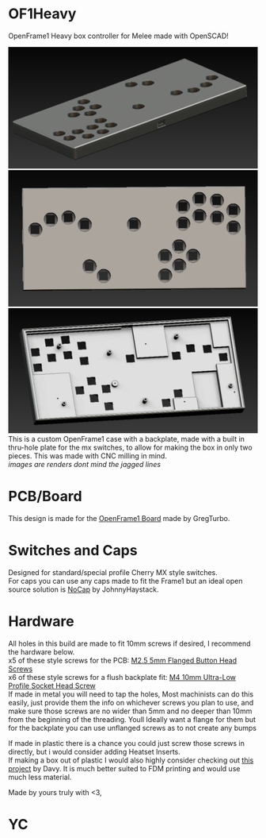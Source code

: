 # OF1Heavy
OpenFrame1 Heavy box controller for Melee made with OpenSCAD!

![Angle](https://github.com/castr06/OF1Heavy/blob/main/imgs/angle.PNG?raw=true)
![Top](https://github.com/castr06/OF1Heavy/blob/main/imgs/top.PNG?raw=true)
![Back](https://github.com/castr06/OF1Heavy/blob/main/imgs/back.PNG?raw=true)
This is a custom OpenFrame1 case with a backplate, made with a built in thru-hole plate for the mx switches, to allow for making the box in only two pieces. This was made with CNC milling in mind. <br>
*images are renders dont mind the jagged lines*

# PCB/Board
This design is made for the [OpenFrame1 Board](https://github.com/GregTurbo/Open-Frame1) made by GregTurbo.

# Switches and Caps
Designed for standard/special profile Cherry MX style switches.<br>
For caps you can use any caps made to fit the Frame1 but an ideal open source solution is [NoCap](https://github.com/JonnyHaystack/NoCap) by JohnnyHaystack.

# Hardware
All holes in this build are made to fit 10mm screws if desired, I recommend the hardware below. <br>
x5 of these style screws for the PCB: [M2.5 5mm Flanged Button Head Screws](https://www.mcmaster.com/92095A457/)<br>
x6 of these style screws for a flush backplate fit: [M4 10mm Ultra-Low Profile Socket Head Screw](https://www.mcmaster.com/product/90358A006)<br>
If made in metal you will need to tap the holes, Most machinists can do this easily, just provide them the info on whichever screws you plan to use, and make sure those screws are no wider than 5mm and no deeper than 10mm from the beginning of the threading. Youll Ideally want a flange for them but for the backplate you can use unflanged screws as to not create any bumps

If made in plastic there is a chance you could just screw those screws in directly, but i would consider adding Heatset Inserts.<br>
If making a box out of plastic I would also highly consider checking out [this project](https://www.printables.com/model/394573-openframe1-full-case) by Davy.
It is much better suited to FDM printing and would use much less material.


Made by yours truly with <3,
# YC
